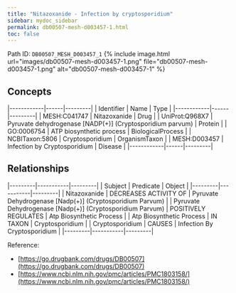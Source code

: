 ```yaml
---
title: "Nitazoxanide - Infection by cryptosporidium"
sidebar: mydoc_sidebar
permalink: db00507-mesh-d003457-1.html
toc: false 
---
```



Path ID: `DB00507_MESH_D003457_1`
{% include image.html url="images/db00507-mesh-d003457-1.png" file="db00507-mesh-d003457-1.png" alt="db00507-mesh-d003457-1" %}

## Concepts

|------------|------|---------|
| Identifier | Name | Type    |
|------------|------|---------|
| MESH:C041747 | Nitazoxanide | Drug |
| UniProt:Q968X7 | Pyruvate dehydrogenase [NADP(+)] (Cryptosporidium parvum) | Protein |
| GO:0006754 | ATP biosynthetic process | BiologicalProcess |
| NCBITaxon:5806 | Cryptosporidium | OrganismTaxon |
| MESH:D003457 | Infection by Cryptosporidium | Disease |
|------------|------|---------|

## Relationships

|---------|-----------|---------|
| Subject | Predicate | Object  |
|---------|-----------|---------|
| Nitazoxanide | DECREASES ACTIVITY OF | Pyruvate Dehydrogenase [Nadp(+)] (Cryptosporidium Parvum) |
| Pyruvate Dehydrogenase [Nadp(+)] (Cryptosporidium Parvum) | POSITIVELY REGULATES | Atp Biosynthetic Process |
| Atp Biosynthetic Process | IN TAXON | Cryptosporidium |
| Cryptosporidium | CAUSES | Infection By Cryptosporidium |
|---------|-----------|---------|

Reference: 
  - [https://go.drugbank.com/drugs/DB00507](https://go.drugbank.com/drugs/DB00507)
  - [https://www.ncbi.nlm.nih.gov/pmc/articles/PMC1803158/](https://www.ncbi.nlm.nih.gov/pmc/articles/PMC1803158/)
